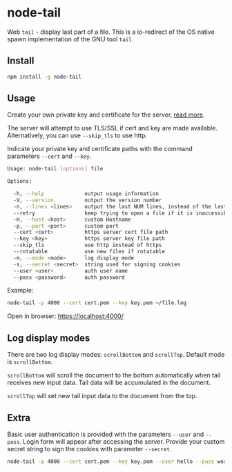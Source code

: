 ﻿node-tail
=========

  Web `tail` - display last part of a file. This is a io-redirect of the OS native spawn implementation of the GNU tool `tail`.

Install
-------

```bash
npm install -g node-tail
```

Usage
-----

Create your own private key and certificate for the server, [read more](http://nodejs.org/api/tls.html).

The server will attempt to use TLS/SSL if cert and key are made available. Alternatively, you can use `--skip_tls` to use http.

Indicate your private key and certificate paths with the command parameters `--cert` and `--key`.

```bash
Usage: node-tail [options] file

Options:

  -h, --help             output usage information
  -V, --version          output the version number
  -n, --lines <lines>    output the last NUM lines, instead of the last 10
  --retry                keep trying to open a file if it is inaccessible
  -H, --host <host>      custom Hostname
  -p, --port <port>      custom port
  --cert <cert>          https server cert file path
  --key <key>            https server key file path
  --skip_tls             use http instead of https
  --rotatable            use new files if rotatable
  -m, --mode <mode>      log display mode
  -s, --secret <secret>  string used for signing cookies
  --user <user>          auth user name
  --pass <password>      auth password
```

Example:

```bash
node-tail -p 4000 --cert cert.pem --key key.pem ~/file.log
```

Open in browser: [https://localhost:4000/](https://localhost:4000/)

Log display modes
-----------------

There are two log display modes: `scrollBottom` and `scrollTop`. Default mode is `scrollBottom`.

`scrollBottom` will scroll the document to the bottom automatically when tail receives new input data. Tail data will be accumulated in the document.

`scrollTop` will set new tail input data to the document from the top.

Extra
-----

Basic user authentication is provided with the parameters `--user` and `--pass`.
Login form will appear after accessing the server.
Provide your custom secret string to sign the cookies with parameter `--secret`.

```bash
node-tail -p 4000 --cert cert.pem --key key.pem --user hello --pass world --secret helloworld ~/file.log
```
